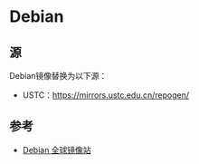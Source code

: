 # Debian

## 源

Debian镜像替换为以下源：

- USTC：<https://mirrors.ustc.edu.cn/repogen/>

## 参考

- [Debian 全球镜像站](https://www.debian.org/mirror/list.zh-cn.html)
